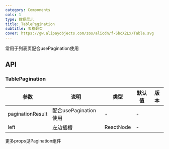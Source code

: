 ```yaml
---
category: Components
cols: 1
type: 数据展示
title: TablePagination
subtitle: 表格翻页
cover: https://gw.alipayobjects.com/zos/alicdn/f-SbcX2Lx/Table.svg
---
```


常用于列表页配合usePagination使用

## API

### TablePagination

| 参数 | 说明 | 类型 | 默认值 | 版本 |
| --- | --- | --- | --- | --- |
| paginationResult | 配合usePagination使用 | - | - |  |
| left | 左边插槽 | ReactNode | - |  |

更多props见Pagination组件

